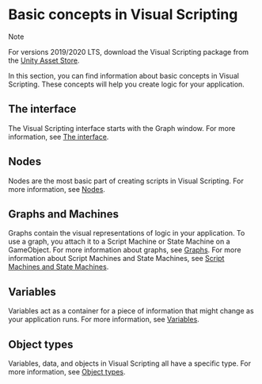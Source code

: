 # Basic concepts in Visual Scripting

> [!NOTE]
> For versions 2019/2020 LTS, download the Visual Scripting package from
> the [Unity Asset Store](https://assetstore.unity.com/packages/tools/visual-bolt-163802).

In this section, you can find information about basic concepts in Visual Scripting. These concepts will help you create
logic for your application.

## The interface

The Visual Scripting interface starts with the Graph window. For more information,
see [The interface](vs-interface-overview.md).

## Nodes

Nodes are the most basic part of creating scripts in Visual Scripting. For more information, see [Nodes](vs-nodes.md).

## Graphs and Machines

Graphs contain the visual representations of logic in your application. To use a graph, you attach it to a Script
Machine or State Machine on a GameObject. For more information about graphs, see [Graphs](vs-graph-types.md). For more
information about Script Machines and State Machines,
see [Script Machines and State Machines](vs-graph-machine-types.md).

## Variables

Variables act as a container for a piece of information that might change as your application runs. For more
information, see [Variables](vs-variables.md).

## Object types

Variables, data, and objects in Visual Scripting all have a specific type. For more information,
see [Object types](vs-types.md).





